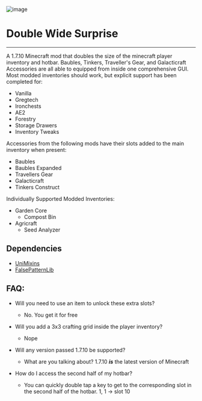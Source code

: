 

![image](https://user-images.githubusercontent.com/16054364/208403173-a0c88d33-687c-4d63-bace-51af8e79eaf9.png)
# Double Wide Surprise

----
A 1.7.10 Minecraft mod that doubles the size of the minecraft player inventory and hotbar. Baubles, Tinkers, Traveller's Gear, and Galacticraft Accessories are all able to equipped from inside one comprehensive GUI.
Most modded inventories should work, but explicit support has been completed for:
- Vanilla
- Gregtech
- Ironchests
- AE2
- Forestry
- Storage Drawers
- Inventory Tweaks
  
Accessories from the following mods have their slots added to the main inventory when present:
- Baubles 
- Baubles Expanded
- Travellers Gear
- Galacticraft
- Tinkers Construct

Individually Supported Modded Inventories:
- Garden Core
  - Compost Bin
- Agricraft
  - Seed Analyzer

## Dependencies
- [UniMixins](https://github.com/LegacyModdingMC/UniMixins)
- [FalsePatternLib](https://github.com/FalsePattern/FalsePatternLib)

## FAQ:
- Will you need to use an item to unlock these extra slots?
  - No. You get it for free
  
- Will you add a 3x3 crafting grid inside the player inventory?
  - Nope
  
- Will any version passed 1.7.10 be supported?
  - What are you talking about? 1.7.10 ***is*** the latest version of Minecraft
 
- How do I access the second half of my hotbar?
  - You can quickly double tap a key to get to the corresponding slot in the second half of the hotbar. 1, 1 -> slot 10
